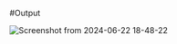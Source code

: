 #Output

![Screenshot from 2024-06-22 18-48-22](https://github.com/Abdulaowalasif/OnlineShop/assets/98799771/98cf69d9-8039-4746-b5ed-f303e15b2836)

